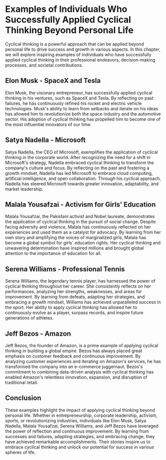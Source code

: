 Examples of Individuals Who Successfully Applied Cyclical Thinking Beyond Personal Life
==================================================================================================

Cyclical thinking is a powerful approach that can be applied beyond personal life to drive success and growth in various aspects. In this chapter, we will explore inspiring examples of individuals who have successfully applied cyclical thinking in their professional endeavors, decision-making processes, and societal contributions.

Elon Musk - SpaceX and Tesla
----------------------------

Elon Musk, the visionary entrepreneur, has successfully applied cyclical thinking in his ventures, such as SpaceX and Tesla. By reflecting on past failures, he has continuously refined his rocket and electric vehicle technologies. Musk's ability to learn from setbacks and iterate on his ideas has allowed him to revolutionize both the space industry and the automotive sector. His adoption of cyclical thinking has propelled him to become one of the most influential innovators of our time.

Satya Nadella - Microsoft
-------------------------

Satya Nadella, the CEO of Microsoft, exemplifies the application of cyclical thinking in the corporate world. After recognizing the need for a shift in Microsoft's strategy, Nadella embraced cyclical thinking to transform the company's culture and focus. By reflecting on the past and fostering a growth mindset, Nadella has led Microsoft to embrace cloud computing, artificial intelligence, and open collaboration. Through his cyclical approach, Nadella has steered Microsoft towards greater innovation, adaptability, and market leadership.

Malala Yousafzai - Activism for Girls' Education
------------------------------------------------

Malala Yousafzai, the Pakistani activist and Nobel laureate, demonstrates the application of cyclical thinking in the pursuit of social change. Despite facing adversity and violence, Malala has continuously reflected on her experiences and used them as a catalyst for advocacy. By learning from her own story and amplifying the voices of marginalized girls, Malala has become a global symbol for girls' education rights. Her cyclical thinking and unwavering determination have inspired millions and brought global attention to the importance of education for all.

Serena Williams - Professional Tennis
-------------------------------------

Serena Williams, the legendary tennis player, has harnessed the power of cyclical thinking throughout her career. She consistently reflects on her performances, analyzing her strengths, weaknesses, and areas for improvement. By learning from defeats, adapting her strategies, and embracing a growth mindset, Williams has achieved unparalleled success in the sport. Her ability to apply cyclical thinking has allowed her to continuously evolve as a player, surpass records, and inspire future generations of athletes.

Jeff Bezos - Amazon
-------------------

Jeff Bezos, the founder of Amazon, is a prime example of applying cyclical thinking in building a global empire. Bezos has always placed great emphasis on customer feedback and continuous improvement. By analyzing customer experiences and iterating on Amazon's services, he has transformed the company into an e-commerce juggernaut. Bezos's commitment to combining data-driven analysis with cyclical thinking has enabled Amazon's relentless innovation, expansion, and disruption of traditional retail.

Conclusion
----------

These examples highlight the impact of applying cyclical thinking beyond personal life. Whether in entrepreneurship, corporate leadership, activism, sports, or revolutionizing industries, individuals like Elon Musk, Satya Nadella, Malala Yousafzai, Serena Williams, and Jeff Bezos have leveraged the power of reflection and continuous improvement. By learning from successes and failures, adapting strategies, and embracing change, they have achieved remarkable accomplishments. Their stories inspire us to embrace cyclical thinking and unlock our potential for success in various spheres of life.
